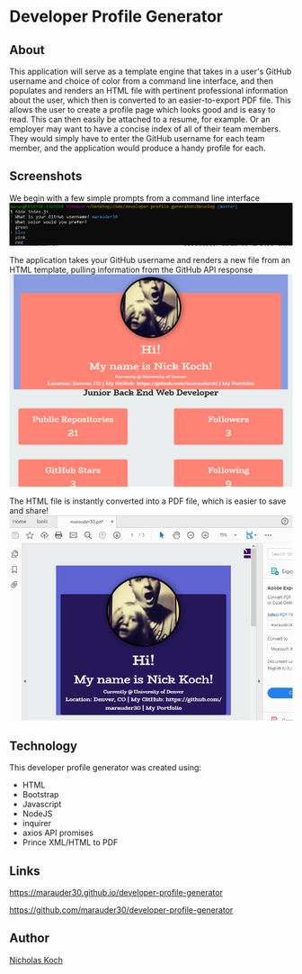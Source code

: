 # Developer Profile Generator

## About

This application will serve as a template engine that takes in a user's GitHub username and choice of color from a command line interface, and then populates and renders an HTML file with pertinent professional information about the user, which then is converted to an easier-to-export PDF file. This allows the user to create a profile page which looks good and is easy to read. This can then easily be attached to a resume, for example. Or an employer may want to have a concise index of all of their team members. They would simply have to enter the GitHub username for each team member, and the application would produce a handy profile for each. 

## Screenshots

We begin with a few simple prompts from a command line interface
![](Assets/profile1.png)

The application takes your GitHub username and renders a new file from an HTML template, pulling information from the GitHub API response
![](Assets/profile2.png)

The HTML file is instantly converted into a PDF file, which is easier to save and share!
![](Assets/profile3.png)

## Technology

This developer profile generator was created using:

- HTML
- Bootstrap
- Javascript
- NodeJS
- inquirer 
- axios API promises
- Prince XML/HTML to PDF

## Links

https://marauder30.github.io/developer-profile-generator

https://github.com/marauder30/developer-profile-generator

## Author

[Nicholas Koch](https://marauder30.github.io/portfolio.html)

